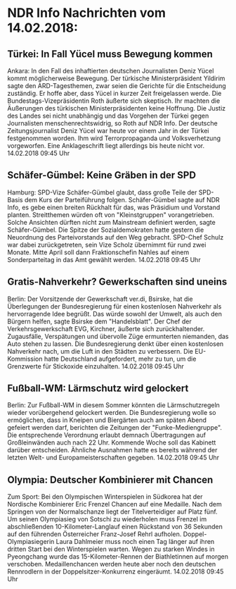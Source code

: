 # NDR Info Nachrichten vom 14.02.2018:


## Türkei: In Fall Yücel muss Bewegung kommen
Ankara: In den Fall des inhaftierten deutschen Journalisten Deniz Yücel kommt möglicherweise Bewegung. Der türkische Ministerpräsident Yildirim sagte den ARD-Tagesthemen, zwar seien die Gerichte für die Entscheidung zuständig. Er hoffe aber, dass Yücel in kurzer Zeit freigelassen werde. Die Bundestags-Vizepräsidentin Roth äußerte sich skeptisch. Ihr machten die Äußerungen des türkischen Ministerpräsidenten keine Hoffnung. Die Justiz des Landes sei nicht unabhängig und das Vorgehen der Türkei gegen Journalisten menschenrechtswidrig, so Roth auf NDR Info. Der deutsche Zeitungsjournalist Deniz Yücel war heute vor einem Jahr in der Türkei festgenommen worden. Ihm wird Terrorpropaganda und Volksverhetzung vorgeworfen. Eine Anklageschrift liegt allerdings bis heute nicht vor. 14.02.2018 09:45 Uhr 

## Schäfer-Gümbel: Keine Gräben in der SPD
Hamburg:	SPD-Vize Schäfer-Gümbel glaubt, dass große Teile der SPD-Basis dem Kurs der Parteiführung folgen. Schäfer-Gümbel sagte auf NDR Info, es gebe einen breiten Rückhalt für das, was Präsidium und Vorstand planten. Streitthemen würden oft von "Kleinstgruppen" vorangetrieben. Solche Ansichten dürften nicht zum Mainstream definiert werden, sagte Schäfer-Gümbel. Die Spitze der Sozialdemokraten hatte gestern die Neuordnung des Parteivorstands auf den Weg gebracht. SPD-Chef Schulz war dabei zurückgetreten, sein Vize Scholz übernimmt für rund zwei Monate. Mitte April soll dann Fraktionschefin Nahles auf einem Sonderparteitag in das Amt gewählt werden. 14.02.2018 09:45 Uhr 

## Gratis-Nahverkehr? Gewerkschaften sind uneins
Berlin: Der Vorsitzende der Gewerkschaft ver.di, Bsirske, hat die Überlegungen der Bundesregierung für einen kostenlosen Nahverkehr als hervorragende Idee begrüßt. Das würde sowohl der Umwelt, als auch den Bürgern helfen, sagte Bsirske dem "Handelsblatt". Der Chef der Verkehrsgewerkschaft EVG, Kirchner, äußerte sich zurückhaltender. Zugausfälle, Verspätungen und übervolle Züge ermunterten niemanden, das Auto stehen zu lassen. Die Bundesregierung denkt über einen kostenlosen Nahverkehr nach, um die Luft in den Städten zu verbessern. Die EU-Kommission hatte Deutschland aufgefordert, mehr zu tun, um die Grenzwerte für Stickoxide einzuhalten. 14.02.2018 09:45 Uhr 

## Fußball-WM: Lärmschutz wird gelockert
Berlin: Zur Fußball-WM in diesem Sommer könnten die Lärmschutzregeln wieder vorübergehend gelockert werden. Die Bundesregierung wolle so ermöglichen, dass in Kneipen und Biergärten auch am späten Abend gefeiert werden darf, berichten die Zeitungen der "Funke-Mediengruppe". Die entsprechende Verordnung erlaubt demnach Übertragungen auf Großleinwänden auch nach 22 Uhr. Kommende Woche soll das Kabinett darüber entscheiden. Ähnliche Ausnahmen hatte es bereits während der letzten Welt- und Europameisterschaften gegeben. 14.02.2018 09:45 Uhr 

## Olympia: Deutscher Kombinierer mit Chancen
Zum Sport: Bei den Olympischen Winterspielen in Südkorea hat der Nordische Kombinierer Eric Frenzel Chancen auf eine Medaille. Nach dem Springen von der Normalschanze liegt der Titelverteidiger auf Platz fünf. Um seinen Olympiasieg von Sotschi zu wiederholen muss Frenzel im abschließenden 10-Kilometer-Langlauf einen Rückstand von 36 Sekunden auf den führenden Österreicher Franz-Josef Rehrl aufholen. Doppel-Olympiasiegerin Laura Dahlmeier muss noch einen Tag länger auf ihren dritten Start bei den Winterspielen warten. Wegen zu starken Windes in Pyeongchang wurde das 15-Kilometer-Rennen der Biathletinnen auf morgen verschoben. Medaillenchancen werden heute aber noch den deutschen Rennrodlern in der Doppelsitzer-Konkurrenz eingeräumt. 14.02.2018 09:45 Uhr 
